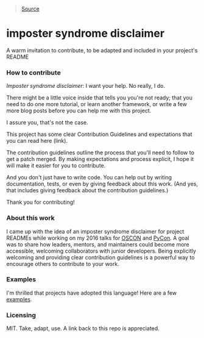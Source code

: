 > [Source](https://github.com/adriennefriend/imposter-syndrome-disclaimer)

# imposter syndrome disclaimer
A warm invitation to contribute, to be adapted and included in your project's README

### How to contribute

*Imposter syndrome disclaimer*: I want your help. No really, I do.

There might be a little voice inside that tells you you're not ready; that you need to do one more tutorial, or learn another framework, or write a few more blog posts before you can help me with this project.

I assure you, that's not the case.

This project has some clear Contribution Guidelines and expectations that you can read here (link).

The contribution guidelines outline the process that you'll need to follow to get a patch merged. By making expectations and process explicit, I hope it will make it easier for you to contribute.

And you don't just have to write code. You can help out by writing documentation, tests, or even by giving feedback about this work. (And yes, that includes giving feedback about the contribution guidelines.)

Thank you for contributing!

### About this work

I came up with the idea of an imposter syndrome disclaimer for project READMEs while working on my 2016 talks for [OSCON](https://conferences.oreilly.com/oscon/oscon-tx-2016/public/schedule/speaker/230023) and [PyCon](https://www.youtube.com/watch?v=6Uj746j9Heo). A goal was to share how leaders, mentors, and maintainers could become more accessible, welcoming collaborators with junior developers. Being explicitly welcoming and providing clear contribution guidelines is a powerful way to encourage others to contribute to your work. 

### Examples

I'm thrilled that projects have adopted this language! Here are a few [examples](https://github.com/adriennefriend/imposter-syndrome-disclaimer/blob/master/examples.md).

### Licensing

MIT. Take, adapt, use. A link back to this repo is appreciated.